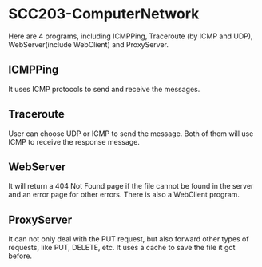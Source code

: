 # SCC203-ComputerNetwork
Here are 4 programs, including ICMPPing, Traceroute (by ICMP and UDP), WebServer(include WebClient) and ProxyServer.

## ICMPPing
It uses ICMP protocols to send and receive the messages.

## Traceroute
User can choose UDP or ICMP to send the message. Both of them will use ICMP to receive the response message.

## WebServer
It will return a 404 Not Found page if the file cannot be found in the server and an error page for other errors.
There is also a WebClient program.

## ProxyServer
It can not only deal with the PUT request, but also forward other types of requests, like PUT, DELETE, etc.
It uses a cache to save the file it got before.


